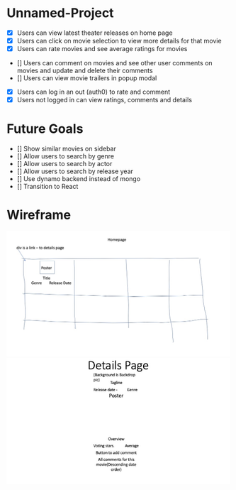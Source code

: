 # Unnamed-Project

- [x] Users can view latest theater releases on home page
- [x] Users can click on movie selection to view more details for that movie
- [x] Users can rate movies and see average ratings for movies
- [] Users can comment on movies and see other user comments on movies and update and delete their comments
- [] Users can view movie trailers in popup modal
- [x] Users can log in an out (auth0) to rate and comment
- [x] Users not logged in can view ratings, comments and details

# Future Goals

- [] Show similar movies on sidebar
- [] Allow users to search by genre
- [] Allow users to search by actor
- [] Allow users to search by release year
- [] Use dynamo backend instead of mongo
- [] Transition to React

# Wireframe
![](homepage.jpg)
![](Slide1.jpeg)
